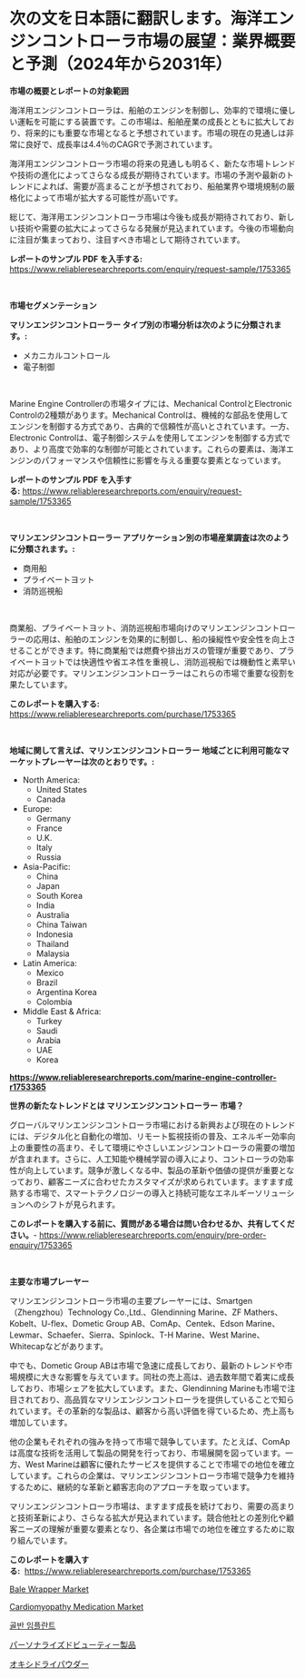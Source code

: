 <p><h1>次の文を日本語に翻訳します。海洋エンジンコントローラ市場の展望：業界概要と予測（2024年から2031年）</h1></p><p><strong>市場の概要とレポートの対象範囲</strong></p>
<p><p>海洋用エンジンコントローラは、船舶のエンジンを制御し、効率的で環境に優しい運転を可能にする装置です。この市場は、船舶産業の成長とともに拡大しており、将来的にも重要な市場となると予想されています。市場の現在の見通しは非常に良好で、成長率は4.4％のCAGRで予測されています。</p><p>海洋用エンジンコントローラ市場の将来の見通しも明るく、新たな市場トレンドや技術の進化によってさらなる成長が期待されています。市場の予測や最新のトレンドによれば、需要が高まることが予想されており、船舶業界や環境規制の厳格化によって市場が拡大する可能性が高いです。</p><p>総じて、海洋用エンジンコントローラ市場は今後も成長が期待されており、新しい技術や需要の拡大によってさらなる発展が見込まれています。今後の市場動向に注目が集まっており、注目すべき市場として期待されています。</p></p>
<p><strong>レポートのサンプル PDF を入手する:</strong> <a href="https://www.reliableresearchreports.com/enquiry/request-sample/1753365">https://www.reliableresearchreports.com/enquiry/request-sample/1753365</a></p>
<p>&nbsp;</p>
<p><strong>市場セグメンテーション</strong></p>
<p><strong>マリンエンジンコントローラー タイプ別の市場分析は次のように分類されます。:</strong></p>
<p><ul><li>メカニカルコントロール</li><li>電子制御</li></ul></p>
<p>&nbsp;</p>
<p><p>Marine Engine Controllerの市場タイプには、Mechanical ControlとElectronic Controlの2種類があります。Mechanical Controlは、機械的な部品を使用してエンジンを制御する方式であり、古典的で信頼性が高いとされています。一方、Electronic Controlは、電子制御システムを使用してエンジンを制御する方式であり、より高度で効率的な制御が可能とされています。これらの要素は、海洋エンジンのパフォーマンスや信頼性に影響を与える重要な要素となっています。</p></p>
<p><strong>レポートのサンプル PDF を入手する:</strong>&nbsp;<a href="https://www.reliableresearchreports.com/enquiry/request-sample/1753365">https://www.reliableresearchreports.com/enquiry/request-sample/1753365</a></p>
<p>&nbsp;</p>
<p><strong> マリンエンジンコントローラー アプリケーション別の市場産業調査は次のように分類されます。:</strong></p>
<p><ul><li>商用船</li><li>プライベートヨット</li><li>消防巡視船</li></ul></p>
<p>&nbsp;</p>
<p><p>商業船、プライベートヨット、消防巡視船市場向けのマリンエンジンコントローラーの応用は、船舶のエンジンを効果的に制御し、船の操縦性や安全性を向上させることができます。特に商業船では燃費や排出ガスの管理が重要であり、プライベートヨットでは快適性や省エネ性を重視し、消防巡視船では機動性と素早い対応が必要です。マリンエンジンコントローラーはこれらの市場で重要な役割を果たしています。</p></p>
<p><strong>このレポートを購入する:</strong>&nbsp; <a href="https://www.reliableresearchreports.com/purchase/1753365">https://www.reliableresearchreports.com/purchase/1753365</a></p>
<p>&nbsp;</p>
<p><strong>地域に関して言えば、マリンエンジンコントローラー 地域ごとに利用可能なマーケットプレーヤーは次のとおりです。:</strong></p>
<p><ul>
    <li>
        North America:
        <ul>
            <li>United States</li>
            <li>Canada</li>
        </ul>
    </li>
    <li>
        Europe:
        <ul>
            <li>Germany</li>
            <li>France</li>
            <li>U.K.</li>
            <li>Italy</li>
            <li>Russia</li>
        </ul>
    </li>
    <li>
        Asia-Pacific:
        <ul>
            <li>China</li>
            <li>Japan</li>
            <li>South Korea</li>
            <li>India</li>
            <li>Australia</li>
            <li>China Taiwan</li>
            <li>Indonesia</li>
            <li>Thailand</li>
            <li>Malaysia</li>
        </ul>
    </li>
    <li>
        Latin America:
        <ul>
            <li>Mexico</li>
            <li>Brazil</li>
            <li>Argentina Korea</li>
            <li>Colombia</li>
        </ul>
    </li>
    <li>
        Middle East & Africa:
        <ul>
            <li>Turkey</li>
            <li>Saudi</li>
            <li>Arabia</li>
            <li>UAE</li>
            <li>Korea</li>
        </ul>
    </li>
    </ul></p>
<p><strong><a href="https://www.reliableresearchreports.com/marine-engine-controller-r1753365">https://www.reliableresearchreports.com/marine-engine-controller-r1753365</a></strong>&nbsp;</p>
<p><strong>世界の新たなトレンドとは マリンエンジンコントローラー 市場？</strong></p>
<p><p>グローバルマリンエンジンコントローラ市場における新興および現在のトレンドには、デジタル化と自動化の増加、リモート監視技術の普及、エネルギー効率向上の重要性の高まり、そして環境にやさしいエンジンコントローラの需要の増加が含まれます。さらに、人工知能や機械学習の導入により、コントローラの効率性が向上しています。競争が激しくなる中、製品の革新や価値の提供が重要となっており、顧客ニーズに合わせたカスタマイズが求められています。ますます成熟する市場で、スマートテクノロジーの導入と持続可能なエネルギーソリューションへのシフトが見られます。</p></p>
<p><strong>このレポートを購入する前に、質問がある場合は問い合わせるか、共有してください。</strong>- <a href="https://www.reliableresearchreports.com/enquiry/pre-order-enquiry/1753365">https://www.reliableresearchreports.com/enquiry/pre-order-enquiry/1753365</a></p>
<p>&nbsp;</p>
<p><strong>主要な市場プレーヤー</strong></p>
<p><p>マリンエンジンコントローラ市場の主要プレーヤーには、Smartgen（Zhengzhou）Technology Co.,Ltd.、Glendinning Marine、ZF Mathers、Kobelt、U-flex、Dometic Group AB、ComAp、Centek、Edson Marine、Lewmar、Schaefer、Sierra、Spinlock、T-H Marine、West Marine、Whitecapなどがあります。</p><p>中でも、Dometic Group ABは市場で急速に成長しており、最新のトレンドや市場規模に大きな影響を与えています。同社の売上高は、過去数年間で着実に成長しており、市場シェアを拡大しています。また、Glendinning Marineも市場で注目されており、高品質なマリンエンジンコントローラを提供していることで知られています。その革新的な製品は、顧客から高い評価を得ているため、売上高も増加しています。</p><p>他の企業もそれぞれの強みを持って市場で競争しています。たとえば、ComApは高度な技術を活用して製品の開発を行っており、市場展開を図っています。一方、West Marineは顧客に優れたサービスを提供することで市場での地位を確立しています。これらの企業は、マリンエンジンコントローラ市場で競争力を維持するために、継続的な革新と顧客志向のアプローチを取っています。</p><p>マリンエンジンコントローラ市場は、ますます成長を続けており、需要の高まりと技術革新により、さらなる拡大が見込まれています。競合他社との差別化や顧客ニーズの理解が重要な要素となり、各企業は市場での地位を確立するために取り組んでいます。</p></p>
<p><strong>このレポートを購入する:</strong>&nbsp;&nbsp;<a href="https://www.reliableresearchreports.com/purchase/1753365">https://www.reliableresearchreports.com/purchase/1753365</a></p>
<p><p><a href="https://www.linkedin.com/pulse/bale-wrapper-market-size-focuses-dynamics-in-depth-analysis-future-ggkxe?trackingId=ZrgVsndjtVl6HSJGC%2Fksaw%3D%3D">Bale Wrapper Market</a></p><p><a href="https://github.com/biheemgalvinlouises6hokrh3h/Market-Research-Report-List-2/blob/main/cardiomyopathy-medication-market.md">Cardiomyopathy Medication Market</a></p><p><a href="https://medium.com/@flower89678/%ED%8A%B8%EB%9E%9C%EC%8A%A4%EC%98%A4%EC%8A%A4%ED%8B%B0%EC%96%BC-%EC%9E%84%ED%94%8C%EB%9E%80%ED%8A%B8-%EC%8B%9C%EC%9E%A5-%EC%A0%90%EC%9C%A0%EC%9C%A8-%EB%B3%80%ED%99%94-%EB%B0%8F-%EC%8B%9C%EC%9E%A5-%EC%84%B1%EC%9E%A5-%EB%8F%99%ED%96%A5-2024-2031%EB%85%84-2f9d641b696d">골반 임플란트</a></p><p><a href="https://medium.com/@roxanenader1/%E5%80%8B%E5%88%A5%E3%81%AB%E3%82%AB%E3%82%B9%E3%82%BF%E3%83%9E%E3%82%A4%E3%82%BA%E3%81%95%E3%82%8C%E3%81%9F%E7%BE%8E%E5%AE%B9%E8%A3%BD%E5%93%81%E5%B8%82%E5%A0%B4-%E5%B8%82%E5%A0%B4cagr-%E5%B8%82%E5%A0%B4%E3%83%88%E3%83%AC%E3%83%B3%E3%83%89-%E6%88%90%E9%95%B7%E6%88%A6%E7%95%A5%E3%81%AB%E9%96%A2%E3%81%99%E3%82%8B%E6%B4%9E%E5%AF%9F-3c338135118c">パーソナライズドビューティー製品</a></p><p><a href="https://github.com/zoetazuur/Market-Research-Report-List-1/blob/main/343973125565.md">オキシドライパウダー</a></p></p>